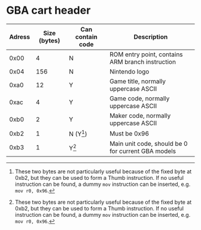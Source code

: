 <!--
SPDX-FileCopyrightText: 2021 Thomas Mathys
SPDX-License-Identifier: MIT
shrinkler-gba: Port of the Shrinkler Amiga executable cruncher for the GBA
-->

# GBA cart header
| Adress | Size (bytes) | Can contain code | Description                                        |
|--------|--------------|------------------|----------------------------------------------------|
| 0x00   | 4            | N                | ROM entry point, contains ARM branch instruction   |
| 0x04   | 156          | N                | Nintendo logo                                      |
| 0xa0   | 12           | Y                | Game title, normally uppercase ASCII               |
| 0xac   | 4            | Y                | Game code, normally uppercase ASCII                |
| 0xb0   | 2            | Y                | Maker code, normally uppercase ASCII               |
| 0xb2   | 1            | N (Y[^1])        | Must be 0x96                                       |
| 0xb3   | 1            | Y[^1]            | Main unit code, should be 0 for current GBA models |

[^1]: These two bytes are not particularly useful because of the fixed byte at 0xb2,
      but they can be used to form a Thumb instruction. If no useful instruction can be found,
      a dummy `mov` instruction can be inserted, e.g. `mov r0, 0x96`.
